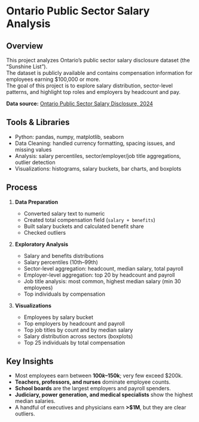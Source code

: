 # Ontario Public Sector Salary Analysis  

## Overview  
This project analyzes Ontario’s public sector salary disclosure dataset (the “Sunshine List”).  
The dataset is publicly available and contains compensation information for employees earning $100,000 or more.  
The goal of this project is to explore salary distribution, sector-level patterns, and highlight top roles and employers by headcount and pay.  

**Data source:** [Ontario Public Sector Salary Disclosure, 2024](https://www.ontario.ca/public-sector-salary-disclosure/2024/all-sectors-and-seconded-employees/)  

## Tools & Libraries  
- Python: pandas, numpy, matplotlib, seaborn  
- Data Cleaning: handled currency formatting, spacing issues, and missing values  
- Analysis: salary percentiles, sector/employer/job title aggregations, outlier detection  
- Visualizations: histograms, salary buckets, bar charts, and boxplots  

## Process  
1. **Data Preparation**  
   - Converted salary text to numeric  
   - Created total compensation field (`salary + benefits`)  
   - Built salary buckets and calculated benefit share  
   - Checked outliers

2. **Exploratory Analysis**  
   - Salary and benefits distributions  
   - Salary percentiles (10th–99th)  
   - Sector-level aggregation: headcount, median salary, total payroll  
   - Employer-level aggregation: top 20 by headcount and payroll  
   - Job title analysis: most common, highest median salary (min 30 employees)  
   - Top individuals by compensation  

3. **Visualizations**  
   - Employees by salary bucket  
   - Top employers by headcount and payroll  
   - Top job titles by count and by median salary  
   - Salary distribution across sectors (boxplots)  
   - Top 25 individuals by total compensation  

## Key Insights  
- Most employees earn between **$100k–$150k**; very few exceed $200k.  
- **Teachers, professors, and nurses** dominate employee counts.  
- **School boards** are the largest employers and payroll spenders.  
- **Judiciary, power generation, and medical specialists** show the highest median salaries.  
- A handful of executives and physicians earn **>$1M**, but they are clear outliers. 

